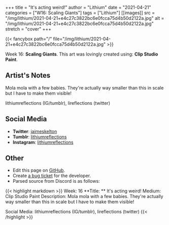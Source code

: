 +++
title =       "It's acting weird!"
author =      "Lithium"
date =        "2021-04-21"
categories =  ["W16: Scaling Giants"]
tags =        ["Lithium"]
[[images]]
                      src = "/img/lithium/2021-04-21+e4c27c3822bc6e0fcca75d4b50d2122a.jpg"
                      alt = "/img/lithium/2021-04-21+e4c27c3822bc6e0fcca75d4b50d2122a.jpg"
                      stretch = "cover"
+++


{{< fancybox path="/" file="/img/lithium/2021-04-21+e4c27c3822bc6e0fcca75d4b50d2122a.jpg" >}}


Week 16: **Scaling Giants**. This art was lovingly created using: **Clip Studio Paint**.

## Artist's Notes

Mola mola with a few babies. They're actually way smaller than this in scale but I have to make them visible! 

lithiumreflections (IG/tumblr), lireflections (twitter)

## Social Media

- **Twitter**: [jaimeskelton]()
- **Tumblr**: [lithiumreflections]()
- **Instagram**: [lithiumreflections]()


## Other

- Edit this page on [GitHub](https://github.com/teaminkling/web-refresh/edit/main/blog/content/blog/lithium-week-16-fc95.md).
- Create [a bug ticket](https://github.com/teaminkling/web-refresh/issues/new?assignees=&labels=bug&template=problem-report.md&title=) for the developer.
- Parsed source from Discord is as follows:

{{< highlight markdown >}}
Week: 16
**Title:  ** It's acting weird!
Medium: Clip Studio Paint
Description: Mola mola with a few babies. They're actually way smaller than this in scale but I have to make them visible! 

Social Media: lithiumreflections (IG/tumblr), lireflections (twitter)
{{< /highlight >}}